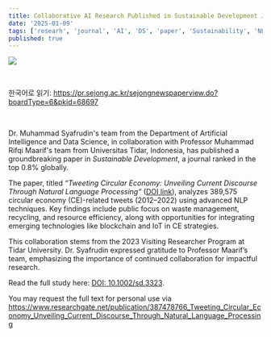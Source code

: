 ```yaml
---
title: Collaborative AI Research Published in Sustainable Development Journal
date: '2025-01-09'
tags: ['researh', 'journal', 'AI', 'DS', 'paper', 'Sustainability', 'NLP', 'Circular Economy']
published: true
---
```


<img src="/updates/SD2024.png"/><br/>

<br/>

한국어로 읽기: https://pr.sejong.ac.kr/sejongnewspaperview.do?boardType=6&pkid=68697

<br/>


Dr. Muhammad Syafrudin's team from the Department of Artificial Intelligence and Data Science, in collaboration with Professor Muhammad Rifqi Maarif's team from Universitas Tidar, Indonesia, has published a groundbreaking paper in *Sustainable Development*, a journal ranked in the top 0.8% globally.

The paper, titled *“Tweeting Circular Economy: Unveiling Current Discourse Through Natural Language Processing”* ([DOI link](https://doi.org/10.1002/sd.3323)), analyzes 389,575 circular economy (CE)-related tweets (2012–2022) using advanced NLP techniques. Key findings include public focus on waste management, recycling, and resource efficiency, along with opportunities for integrating emerging technologies like blockchain and IoT in CE strategies.

This collaboration stems from the 2023 Visiting Researcher Program at Tidar University. Dr. Syafrudin expressed gratitude to Professor Maarif’s team, emphasizing the importance of continued collaboration for impactful research.

Read the full study here: [DOI: 10.1002/sd.3323](https://doi.org/10.1002/sd.3323).  

You may request the full text for personal use via https://www.researchgate.net/publication/387478766_Tweeting_Circular_Economy_Unveiling_Current_Discourse_Through_Natural_Language_Processing